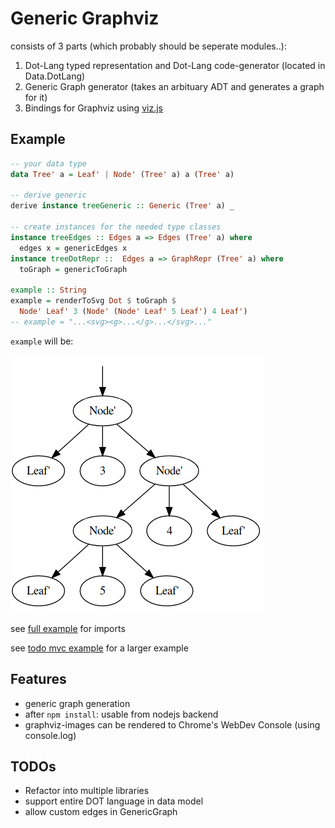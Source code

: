 Generic Graphviz
====

consists of 3 parts (which probably should be seperate modules..):

1. Dot-Lang typed representation and Dot-Lang code-generator (located in Data.DotLang)
2. Generic Graph generator (takes an arbituary ADT and generates a graph for it)
3. Bindings for Graphviz using [viz.js](https://github.com/mdaines/viz.js/)

Example
---

```purescript
-- your data type
data Tree' a = Leaf' | Node' (Tree' a) a (Tree' a)

-- derive generic
derive instance treeGeneric :: Generic (Tree' a) _

-- create instances for the needed type classes
instance treeEdges :: Edges a => Edges (Tree' a) where
  edges x = genericEdges x
instance treeDotRepr ::  Edges a => GraphRepr (Tree' a) where
  toGraph = genericToGraph

example :: String
example = renderToSvg Dot $ toGraph $
  Node' Leaf' 3 (Node' (Node' Leaf' 5 Leaf') 4 Leaf')
-- example = "...<svg><g>...</g>...</svg>..."
```
`example` will be:


![screenshot](screenshot.png)

see [full example](./test/Example.purs) for imports

see [todo mvc example](https://github.com/csicar/generic-graphviz-todomvc) for a larger example

Features
--------

- generic graph generation
- after `npm install`: usable from nodejs backend
- graphviz-images can be rendered to Chrome's WebDev Console (using console.log)

TODOs
-----

- Refactor into multiple libraries
- support entire DOT language in data model
- allow custom edges in GenericGraph
